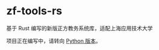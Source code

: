 # zf-tools-rs

基于 Rust 编写的新版正方教务系统库，适配上海应用技术大学 

项目正在编写中，请转向 [Python 版本](https://github.com/sunnysab/zf-tools)。
